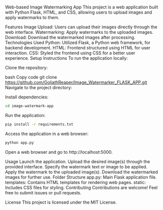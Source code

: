 Web-based Image Watermarking App
This project is a web application built with Python Flask, HTML, and CSS, allowing users to upload images and apply watermarks to them.

Features
Image Upload: Users can upload their images directly through the web interface.
Watermarking: Apply watermarks to the uploaded images.
Download: Download the watermarked images after processing.
Technologies Used
Python: Utilized Flask, a Python web framework, for backend development.
HTML: Frontend structured using HTML for user interaction.
CSS: Styled the frontend using CSS for a better user experience.
Setup Instructions
To run the application locally:

Clone the repository:

bash
Copy code
git clone https://github.com/GoliathReaper/Image_Watermarker_FLASK_APP.git
Navigate to the project directory:

Install dependencies:
````bash
cd image-watermark-app
````

Run the application:
````bash
pip install -r requirements.txt
````

Access the application in a web browser:
```bash
python app.py
```

Open a web browser and go to http://localhost:5000.

Usage
Launch the application.
Upload the desired image(s) through the provided interface.
Specify the watermark text or image to be applied.
Apply the watermark to the uploaded image(s).
Download the watermarked images for further use.
Folder Structure
app.py: Main Flask application file.
templates: Contains HTML templates for rendering web pages.
static: Includes CSS files for styling.
Contributing
Contributions are welcome! Feel free to submit issues or pull requests.

License
This project is licensed under the MIT License.

